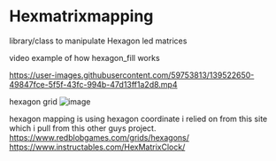 # Hexmatrixmapping
library/class to manipulate Hexagon led matrices

video example of how hexagon_fill works

https://user-images.githubusercontent.com/59753813/139522650-49847fce-5f5f-43fc-994b-47d13ff1a2d8.mp4


hexagon grid
![image](https://user-images.githubusercontent.com/59753813/139522458-f6a40fdb-ccfd-4e3c-9bca-c0abe4f80ed3.png)

hexagon mapping is using hexagon coordinate i relied on from this site which i pull from this other guys project.
https://www.redblobgames.com/grids/hexagons/
https://www.instructables.com/HexMatrixClock/





